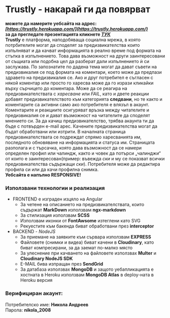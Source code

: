 # Trustly - накарай ги да повярват
**можете да намерите уебсайта на адрес: *[https://trustly.herokuapp.com/](https://trustly.herokuapp.com/)***  
**за да прегледате презентацията кликнете *[ТУК](https://docs.google.com/presentation/d/1pzplFCSr2pq3jP1eMlXg7AhKzN_yTjWgsdfdtC7SG8Q/edit?usp=sharing)***  
**Trustly** е платформа, наподобяваща социална мрежа, в която потрбителите могат да споделят за предизвикателства които изпълняват и да качват информацията в реално време под формата на стъпка в изпълнението. Това дава възможност на други заинтересовани от същиата или подобна цел да разберат дали изпълнението ѝ си заслужава. По запознатите по дадена тема могат да дават съвети на предизвикалия се под формата на коментари, което може да предпази здравето на предизвикалия се. Ако и друг потребител е съгласен с някой коментар или просто го харесва може да го изрази кликайки върху сърчицето до коментара. Може да се реагира на предизвикателствата с *харесване* или *FAIL*, като и двете реакции добавят предизвикателството към категорията **следвани**, но те както и коментарите са активни само ако потребителя е влязъл в акаунт. Коментарите и реакциите осигуряват връзка между читателите и предизвикалия се и дават възможност на читателите да споделят мнението си. За да качиш предизвикателство, трябва акаунта ти да бъде с потвърден e-mail арес. Качените предизвикателства могат да бъдат обработвани или изтрити. В началната страница предизвикателствата се подреждат спрямо харесванията им, последното обновяване на информацията и статуса им. Страницата разполага и с търсачка, която дава възможност да се намери определен профил или чалиндж, както и човек да потърси „чалинджи“ от които е заинтересован(пример: въвежда *ски* и му се показват всички предизвикателства съдържащи *ски*). Потребителя може да редактира профила си или да качи профилна снимка.  
**Уебсайта е напълно RESPONSIVE!**
### Използвани технологии и реализация
* FRONTEND е изграден изцяло на Angular
   * За четене на описанието на предизвикателствата, които съдържат **MarkDown** използвам **ngx-markdown**
   * За стилизация използвам **SCSS**
   * Използвам иконки от **FontAwsome** изтеглени като SVG
   * Рекуестите към бакенда биват обработвани през **interceptor**
* BACKEND - *NodeJS*
   * За приемане на заявките към сървара използвам **EXPRESS**
   * Файловете (снимки и видеа) биват качени в **Cloudinary**, като биват компресирани, за да заемат по-малко място
   * За улеснение при качването на файловете използвах **Multer** и **Cloudinary NodeJS SDK**
   * E-MAIL бива изпращан през **SendGrid**
   * За датабаза използвах **MongoDB** и защото уебапликацията е хостната в Heroku използвам **MongoDB Atlas** в deploy-ната в Heroku версия  
  
### Верифициран акаунт:
Потребителско име: **Никола Андреев**  
Парола: **nikola_2008**
